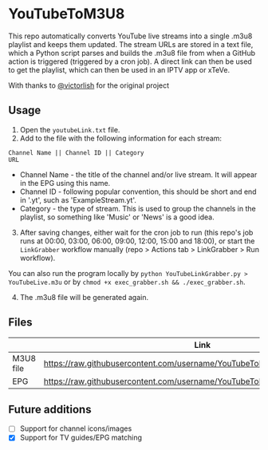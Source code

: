# YouTubeToM3U8
This repo automatically converts YouTube live streams into a single .m3u8 playlist and keeps them updated. The stream URLs are stored in a text file, which a Python script parses and builds the .m3u8 file from when a GitHub action is triggered (triggered by a cron job). A direct link can then be used to get the playlist, which can then be used in an IPTV app or xTeVe.

With thanks to [@victorlish](https://github.com/victorlish/YouTubeLinkGrabber) for the original project

## Usage
1. Open the `youtubeLink.txt` file.
2. Add to the file with the following information for each stream:
```
Channel Name || Channel ID || Category
URL
``` 
- Channel Name - the title of the channel and/or live stream. It will appear in the EPG using this name.
- Channel ID - following popular convention, this should be short and end in '.yt', such as 'ExampleStream.yt'.
- Category - the type of stream. This is used to group the channels in the playlist, so something like 'Music' or 'News' is a good idea.

3. After saving changes, either wait for the cron job to run (this repo's job runs at 00:00, 03:00, 06:00, 09:00, 12:00, 15:00 and 18:00), or start the `LinkGrabber` workflow manually (repo > Actions tab > LinkGrabber > Run workflow).

You can also run the program locally by `python YouTubeLinkGrabber.py > YouTubeLive.m3u` or by `chmod +x exec_grabber.sh && ./exec_grabber.sh`.

4. The .m3u8 file will be generated again.

## Files
|           | Link                                                                       |
|-----------|----------------------------------------------------------------------------|
| M3U8 file | https://raw.githubusercontent.com/username/YouTubeToM3U8/main/youtube.m3u8 |
| EPG       | https://raw.githubusercontent.com/username/YouTubeToM3U8/main/epg.xml      |


## Future additions
- [ ] Support for channel icons/images
- [x] Support for TV guides/EPG matching
